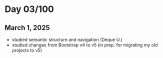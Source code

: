 # Day 03/100
## March 1, 2025

- studied semantic structure and navigation (Deque U.)
- studied changes from Bootstrap v4 to v5 (in prep. for migrating my old projects to v5)